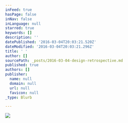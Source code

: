 ```yaml
---
inFeed: true
hasPage: false
inNav: false
inLanguage: null
starred: true
keywords: []
description: ''
datePublished: '2016-03-04T20:03:21.520Z'
dateModified: '2016-03-04T20:03:21.296Z'
title: ' '
author: []
sourcePath: _posts/2016-03-04-design-retrospective.md
published: true
authors: []
publisher:
  name: null
  domain: null
  url: null
  favicon: null
_type: Blurb

---
```

![](https://the-grid-user-content.s3-us-west-2.amazonaws.com/5ce63704-e7ae-48c6-a32e-5a7f73be8674.jpg)

#